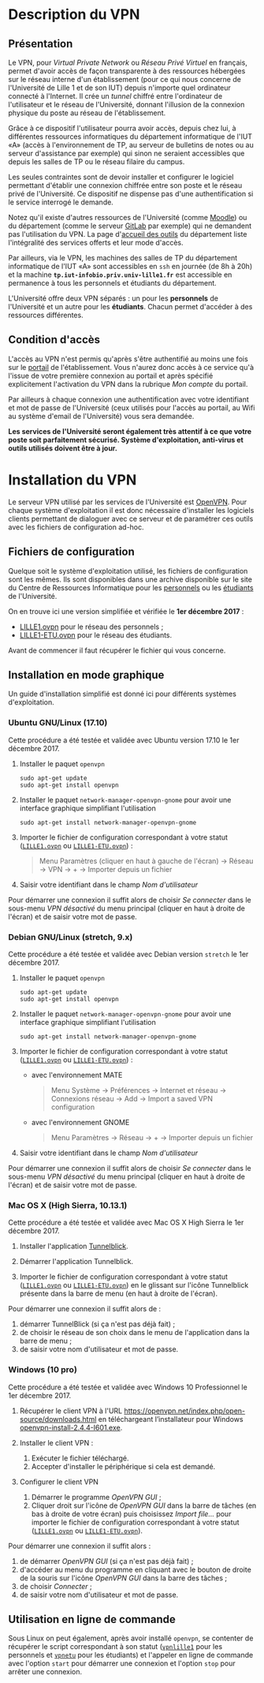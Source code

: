 # Description du VPN

## Présentation 

Le VPN, pour *Virtual Private Network* ou *Réseau Privé Virtuel* en français, permet d'avoir accès de façon transparente à des ressources hébergées sur le réseau interne d'un établissement (pour ce qui nous concerne de l'Université de Lille 1 et de son IUT) depuis n'importe quel ordinateur connecté à l'Internet. Il crée un *tunnel* chiffré entre l'ordinateur de l'utilisateur et le réseau de l'Université, donnant l'illusion de la connexion physique du poste au réseau de l'établissement.

Grâce à ce dispositif l'utilisateur pourra avoir accès, depuis chez lui, à différentes ressources informatiques du département informatique de l'IUT «A» (accès à l'environnement de TP, au serveur de bulletins de notes ou au serveur d'assistance par exemple) qui sinon ne seraient accessibles que depuis les salles de TP ou le réseau filaire du campus.

Les seules contraintes sont de devoir installer et configurer le logiciel permettant d'établir une connexion chiffrée entre son poste et le réseau privé de l'Université. Ce dispositif ne dispense pas d'une authentification si le service interrogé le demande.

Notez qu'il existe d'autres ressources de l'Université (comme [Moodle](http://moodle.univ-lille1.fr)) ou du département (comme le serveur [GitLab](http://git-iut.univ-lille1.fr) par exemple) qui ne demandent pas l'utilisation du VPN. La page d'[accueil des outils](https://accueil.iut-info.univ-lille1.fr) du département liste l'intégralité des services offerts et leur mode d'accès.

Par ailleurs, via le VPN, les machines des salles de TP du département informatique de l'IUT «A» sont accessibles en `ssh` en journée (de 8h à 20h) et la machine **`tp.iut-infobio.priv.univ-lille1.fr`** est accessible en permanence à tous les personnels et étudiants du département.

L'Université offre deux VPN séparés : un pour les **personnels** de l'Université et un autre pour les **étudiants**. Chacun permet d'accéder à des ressources différentes.

## Condition d'accès

L'accès au VPN n'est permis qu'après s'être authentifié au moins une fois sur le [portail](http://portail.univ-lille1.fr) de l'établissement. Vous n'aurez donc accès à ce service qu'à l'issue de votre première connexion au portail et après spécifié explicitement l'activation du VPN dans la rubrique <em>Mon compte</em> du portail.

Par ailleurs à chaque connexion une authentification avec votre identifiant et mot de passe de l'Université (ceux utilisés pour l'accès au portail, au Wifi au système d'email de l'Université) vous sera demandée.

**Les services de l'Université seront également très attentif à ce que votre poste soit parfaitement sécurisé. Système d'exploitation, anti-virus et outils utilisés doivent être à jour.**


# Installation du VPN

Le serveur VPN utilisé par les services de l'Université est [OpenVPN](https://openvpn.net). Pour chaque système d'exploitation il est donc nécessaire d'installer les logiciels clients permettant de dialoguer avec ce serveur et de paramétrer ces outils avec les fichiers de configuration ad-hoc.

## Fichiers de configuration

Quelque soit le système d'exploitation utilisé, les fichiers de configuration sont les mêmes. Ils sont disponibles dans une archive disponible sur le site du Centre de Ressources Informatique pour les [personnels](http://cri.univ-lille1.fr/Services-proposes/reseau/vpn) ou les [étudiants](http://cri.univ-lille1.fr/Services-proposes/reseau/VPN-etudiant) de l'Université.

On en trouve ici une version simplifiée et vérifiée le **1er décembre 2017** :

 * [LILLE1.ovpn](LILLE1.ovpn) pour le réseau des personnels ;
 * [LILLE1-ETU.ovpn](LILLE1-ETU.ovpn) pour le réseau des étudiants.

Avant de commencer il faut récupérer le fichier qui vous concerne.

## Installation en mode graphique

Un guide d'installation simplifié est donné ici pour différents systèmes d'exploitation.

### Ubuntu GNU/Linux (17.10)

Cette procédure a été testée et validée avec Ubuntu version 17.10 le 1er décembre 2017.

 1. Installer le paquet `openvpn`

        sudo apt-get update
        sudo apt-get install openvpn

 2. Installer le paquet `network-manager-openvpn-gnome` pour avoir une interface graphique simplifiant l'utilisation

        sudo apt-get install network-manager-openvpn-gnome

 3. Importer le fichier de configuration correspondant à votre statut ([`LILLE1.ovpn`](LILLE1.ovpn) ou [`LILLE1-ETU.ovpn`](LILLE1-ETU.ovpn)) :

    > Menu Paramètres (cliquer en haut à gauche de l'écran) → Réseau → VPN → + → Importer depuis un fichier

 4. Saisir votre identifiant dans le champ *Nom d'utilisateur*

Pour démarrer une connexion il suffit alors de choisir *Se connecter* dans le sous-menu *VPN désactivé* du menu principal (cliquer en haut à droite de l'écran) et de saisir votre mot de passe.

### Debian GNU/Linux (stretch, 9.x)

Cette procédure a été testée et validée avec Debian version `stretch` le 1er décembre 2017.

 1. Installer le paquet `openvpn`

        sudo apt-get update
        sudo apt-get install openvpn

 2. Installer le paquet `network-manager-openvpn-gnome` pour avoir une interface graphique simplifiant l'utilisation

        sudo apt-get install network-manager-openvpn-gnome

 3. Importer le fichier de configuration correspondant à votre statut ([`LILLE1.ovpn`](LILLE1.ovpn) ou [`LILLE1-ETU.ovpn`](LILLE1-ETU.ovpn)) :

    * avec l'environnement MATE

      > Menu Système → Préférences → Internet et réseau → Connexions réseau → Add → Import a saved VPN configuration

    * avec l'environnement GNOME

      > Menu Paramètres → Réseau → + → Importer depuis un fichier

 4. Saisir votre identifiant dans le champ *Nom d'utilisateur*

Pour démarrer une connexion il suffit alors de choisir *Se connecter* dans le sous-menu *VPN désactivé* du menu principal (cliquer en haut à droite de l'écran) et de saisir votre mot de passe.

### Mac OS X (High Sierra, 10.13.1)

Cette procédure a été testée et validée avec Mac OS X High Sierra le 1er décembre 2017.

 1. Installer l'application [Tunnelblick](https://tunnelblick.net).
 
 2. Démarrer l'application Tunnelblick.
 
 3. Importer le fichier de configuration correspondant à votre statut ([`LILLE1.ovpn`](LILLE1.ovpn) ou [`LILLE1-ETU.ovpn`](LILLE1-ETU.ovpn)) en le glissant sur l'icône Tunnelblick présente dans la barre de menu (en haut à droite de l'écran).

Pour démarrer une connexion il suffit alors de :

 1. démarrer TunnelBlick (si ça n'est pas déjà fait) ;
 2. de choisir le réseau de son choix dans le menu de l'application dans la barre de menu ;
 3. de saisir votre nom d'utilisateur et mot de passe.

### Windows (10 pro)

Cette procédure a été testée et validée avec Windows 10 Professionnel le 1er décembre 2017.

 1. Récupérer le client VPN à l'URL <https://openvpn.net/index.php/open-source/downloads.html> en téléchargeant l’installateur pour Windows [openvpn-install-2.4.4-I601.exe](https://swupdate.openvpn.org/community/releases/openvpn-install-2.4.4-I601.exe).

 2. Installer le client VPN :

    1. Exécuter le fichier téléchargé.
    2. Accepter d'installer le périphérique si cela est demandé.

 3. Configurer le client VPN

    1. Démarrer le programme *OpenVPN GUI* ;
    2. Cliquer droit sur l'icône de *OpenVPN GUI* dans la barre de tâches (en bas à droite de votre écran) puis choisissez *Import file...* pour importer le fichier de configuration correspondant à votre statut ([`LILLE1.ovpn`](LILLE1.ovpn) ou [`LILLE1-ETU.ovpn`](LILLE1-ETU.ovpn)).


Pour démarrer une connexion il suffit alors :

 1. de démarrer *OpenVPN GUI* (si ça n'est pas déjà fait) ;
 2. d'accéder au menu du programme en cliquant avec le bouton de droite de la souris sur l'icône *OpenVPN GUI* dans la barre des tâches ;
 3. de choisir *Connecter* ;
 4. de saisir votre nom d'utilisateur et mot de passe.

## Utilisation en ligne de commande

Sous Linux on peut également, après avoir installé `openvpn`, se contenter de récupérer le script correspondant à son statut ([`vpnlille1`](vpnlille1) pour les personnels et [`vpnetu`](vpnetu) pour les étudiants) et l'appeler en ligne de commande avec l'option `start` pour démarrer une connexion et l'option `stop` pour arrêter une connexion.
